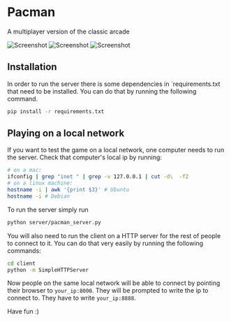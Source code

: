 Pacman
======

A multiplayer version of the classic arcade

![Screenshot](https://raw.github.com/santialbo/Pacman/master/screenshots/screenshot000.png)
![Screenshot](https://raw.github.com/santialbo/Pacman/master/screenshots/screenshot002.png)
![Screenshot](https://raw.github.com/santialbo/Pacman/master/screenshots/screenshot001.png)

Installation
------------
In order to run the server there is some dependencies in `requirements.txt that need to be installed. You can do that by running the following command.
```bash
pip install -r requirements.txt
```

Playing on a local network
--------------------------
If you want to test the game on a local network, one computer needs to run the server. Check that computer's local ip by running:
```bash
# on a mac:
ifconfig | grep "inet " | grep -v 127.0.0.1 | cut -d\  -f2
# on a linux machine:
hostname -i | awk '{print $3}' # Ubuntu 
hostname -i # Debian
```
To run the server simply run
```bash
python server/pacman_server.py
```
You will also need to run the client on a HTTP server for the rest of people to connect to it. You can do that very easily by running the following commands:
```bash
cd client
python -m SimpleHTTPServer
```
Now people on the same local network will be able to connect by pointing their browser to `your_ip:8000`.
They will be prompted to write the ip to connect to. They have to write `your_ip:8888`.

Have fun :)
